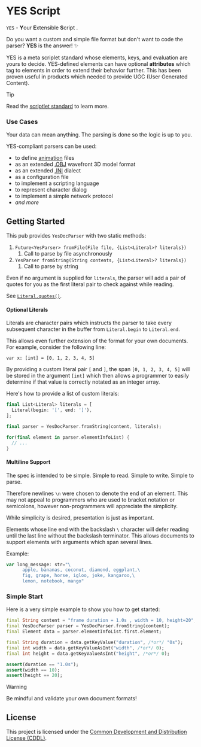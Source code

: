 # YES Script
`YES` - **Y**our **E**xtensible **S**cript .

Do you want a custom and simple file format but don't want to code the parser?
**YES** is the answer! ✨

YES is a meta scriplet standard whose elements, keys, and evaluation
are yours to decide. YES-defined elements can have optional **attributes**
which tag to elements in order to extend their behavior further. This has been
proven useful in products which needed to provide UGC (User Generated Content).

> [!TIP]
> Read the [scriptlet standard][SPEC] to learn more.

### Use Cases
Your data can mean anything. 
The parsing is done so the logic is up to you. 

YES-compliant parsers can be used:
  - to define [animation][BOOMFLAME] files
  - as an extended [.OBJ][WAVEFRONT] wavefront 3D model format
  - as an extended [.INI][INI] dialect
  - as a configuration file
  - to implement a scripting language
  - to represent character dialog
  - to implement a simple network protocol
  - *and more*

## Getting Started
This pub provides `YesDocParser` with two static methods:
  1. `Future<YesParser> fromFile(File file, {List<Literal>? literals})` 
     1. Call to parse by file asynchronously 
  2. `YesParser fromString(String contents, {List<Literal>? literals})`
     1. Call to parse by string

Even if no argument is supplied for `literals`, the parser will add a pair of
quotes for you as the first literal pair to check against while reading.

See [`Literal.quotes()`][LITERAL_QUOTES].

#### Optional Literals
Literals are character pairs which instructs the parser to take every
subsequent character in the buffer from `Literal.begin` to `Literal.end`.

This allows even further extension of the format for your own documents.
For example, consider the following line:

`var x: [int] = [0, 1, 2, 3, 4, 5]`

By providing a custom literal pair `[` and `]`, the span `[0, 1, 2, 3, 4, 5]`
will be stored in the argument `[int]` which then allows a programmer
to easily determine if that value is correctly notated as an integer array.

Here's how to provide a list of custom literals:

```rs
final List<Literal> literals = [ 
  Literal(begin: '[', end: ']'),
];

final parser = YesDocParser.fromString(content, literals);

for(final element in parser.elementInfoList) {
  // ...
}
```

#### Multiline Support
The spec is intended to be simple. 
Simple to read.
Simple to write.
Simple to parse.

Therefore newlines `\n` were chosen to denote the end of an element.
This may not appeal to programmers who are used to bracket notation
or semicolons, however non-programmers will appreciate the simplicity.

While simplicity is desired, presentation is just as important.

Elements whose line end with the backslash `\` character will defer reading
until the last line without the backslash terminator. This allows documents
to support elements with arguments which span several lines.

Example:
```js
var long_message: str="\
      apple, bananas, coconut, diamond, eggplant,\
      fig, grape, horse, igloo, joke, kangaroo,\
      lemon, notebook, mango"
```

### Simple Start
Here is a very simple example to show you how to get started:

```dart
final String content = "frame duration = 1.0s , width = 10, height=20";
final YesDocParser parser = YesDocParser.fromString(content);
final Element data = parser.elementInfoList.first.element;

final String duration = data.getKeyValue("duration", /*or*/ "0s");
final int width = data.getKeyValueAsInt("width", /*or*/ 0);
final int height = data.getKeyValueAsInt("height", /*or*/ 0);

assert(duration == "1.0s");
assert(width == 10);
assert(height == 20);
```

> [!WARNING]
> Be mindful and validate your own document formats!

## License
This project is licensed under the [Common Development and Distribution License (CDDL)][LEGAL].

[BOOMFLAME]: https://github.com/TheMaverickProgrammer/boomflame
[EXAMPLE]: ./example/yes_parser_example.dart
[INI]: https://en.wikipedia.org/wiki/INI_file
[LEGAL]: https://github.com/TheMaverickProgrammer/dart_yes_parser/blob/master/LICENSE
[LITERAL_QUOTES]: ./lib/src/literal.dart
[SPEC]: https://github.com/TheMaverickProgrammer/dart_yes_parser/blob/master/spec/README.md
[WAVEFRONT]: https://en.wikipedia.org/wiki/Wavefront_.obj_file